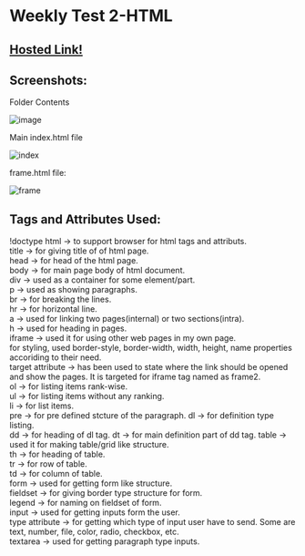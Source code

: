 # Weekly Test 2-HTML

## [Hosted Link!](https://hsc92180.github.io/Geekster_Assignment/iframes/index.html)

## Screenshots:

Folder Contents<br>

![image](https://github.com/hsc92180/Geekster_Assignment/assets/68774484/b7ac54e0-29da-434b-86b4-210eb77cbba1)

Main index.html file<br>

![index](https://github.com/hsc92180/Geekster_Assignment/assets/68774484/0940e265-7dbb-4ca8-a210-3449bb4fcb21)


frame.html file:<br>

![frame](https://github.com/hsc92180/Geekster_Assignment/assets/68774484/8a49a692-24fb-4b63-877c-8f79baf05462)

## Tags and Attributes Used:

!doctype html -> to support browser for html tags and attributs. <br>
title -> for giving title of of html page. <br>
head -> for head of the html page. <br>
body -> for main page body of html document. <br>
div -> used as a container for some element/part. <br>
p -> used as showing paragraphs. <br>
br -> for breaking the lines. <br>
hr -> for horizontal line. <br>
a -> used for linking two pages(internal) or two sections(intra).<br>
h -> used for heading in pages.<br>
iframe -> used it for using other web pages in my own page. <br>
for styling, used border-style, border-width, width, height, name properties accoriding to their need.<br>
target attribute -> has been used to state where the link should be opened and show the pages. It is targeted for iframe tag named as frame2. <br>
ol -> for listing items rank-wise. <br>
ul -> for listing items without any ranking. <br>
li -> for list items. <br>
pre -> for pre defined stcture of the paragraph.
dl -> for definition type listing. <br>
dd ->  for heading of dl tag.
dt -> for main definition part of dd tag.
table -> used it for making table/grid like structure. <br>
th -> for heading of table. <br>
tr -> for row of table. <br>
td -> for column of table. <br>
form -> used for getting form like structure.<br>
fieldset -> for giving border type structure for form.<br>
legend -> for naming on fieldset of form.<br>
input -> used for getting inputs form the user.<br>
type attribute -> for getting which type of input user have to send. Some are text, number, file, color, radio,  checkbox, etc.<br>
textarea -> used for getting paragraph type inputs.<br>
